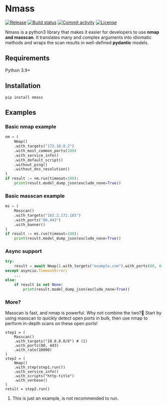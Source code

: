 # Nmass

[![Release](https://img.shields.io/github/v/release/zrquan/nmass)](https://img.shields.io/github/v/release/zrquan/nmass)
[![Build status](https://img.shields.io/github/actions/workflow/status/zrquan/nmass/main.yml?branch=main)](https://github.com/zrquan/nmass/actions/workflows/main.yml?query=branch%3Amain)
[![Commit activity](https://img.shields.io/github/commit-activity/m/zrquan/nmass)](https://img.shields.io/github/commit-activity/m/zrquan/nmass)
[![License](https://img.shields.io/github/license/zrquan/nmass)](https://img.shields.io/github/license/zrquan/nmass)

Nmass is a python3 library that makes it easier for developers to use **nmap and masscan**. It translates many and complex arguments into idiomatic methods and wraps the scan results in well-defined **pydantic** models.

## Requirements

Python 3.9+

## Installation

```shell
pip install nmass
```

## Examples

### Basic nmap example

```python title="nmap_example.py"
nm = (
    Nmap()
    .with_targets("172.18.0.2")
    .with_most_common_ports(100)
    .with_service_info()
    .with_default_script()
    .without_ping()
    .without_dns_resolution()
)
if result := nm.run(timeout=100):
    print(result.model_dump_json(exclude_none=True))
```

### Basic masscan example

```python title="masscan_example.py"
ms = (
    Masscan()
    .with_targets("183.2.172.185")
    .with_ports("80,443")
    .with_banner()
)
if result := ms.run(timeout=100):
    print(result.model_dump_json(exclude_none=True))
```

### Async support

```python
try:
    result = await Nmap().with_targets("example.com").with_ports(80, 443).arun(timeout=100)
except asyncio.TimeoutError:
    ...
else:
    if result is not None:
        print(result.model_dump_json(exclude_none=True))
```

### More?

Masscan is fast, and nmap is powerful. Why not combine the two?🤩 Start by using masscan to quickly detect open ports in bulk, then use nmap to perform in-depth scans on these open ports!

```{.python .annotate hl_lines="9"}
step1 = (
    Masscan()
    .with_targets("10.0.0.0/8") # (1)
    .with_ports(80, 443)
    .with_rate(10000)
)
step2 = (
    Nmap()
    .with_step(step1.run())
    .with_service_info()
    .with_scripts("http-title")
    .with_verbose()
)
retult = step2.run()
```

1. This is just an example, is not recommended to run.
